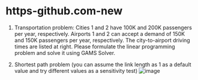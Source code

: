 # https-github.com-new
1. Transportation problem:
Cities 1 and 2 have 100K and 200K passengers per year, respectively. Airports 1 and 2 can accept a demand of 150K and 150K passengers per year, respectively. The city-to-airport driving times are listed at right.
Please formulate the linear programming problem and solve it using GAMS Solver.

2. Shortest path problem
(you can assume the link length as 1 as a default value and try different values as a sensitivity test)
![image](https://user-images.githubusercontent.com/89508514/137692466-8f809bbd-ff5f-486b-85af-2d53c45fbce8.png)
